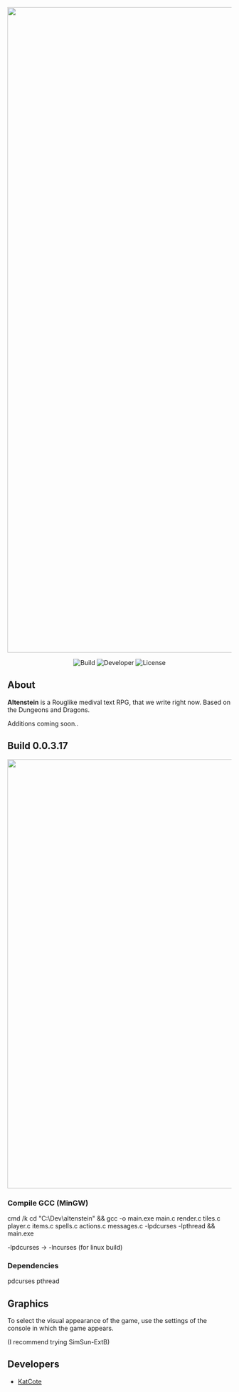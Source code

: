 <p align="center">
      <img src="https://i.ibb.co/ry5Z04M/Altenstein-2.png" width="1452">
</p>

<p align="center">
   <img src="https://img.shields.io/badge/Build-0.0.3.17-success" alt="Build">
   <img src="https://img.shields.io/badge/Ready-pre--alpha-orange" alt="Developer">
   <img src="https://img.shields.io/badge/License-BSD--3_Clause-red" alt="License">
</p>

## About 
**Altenstein** is a Rouglike medival text RPG, that we write right now.
Based on the Dungeons and Dragons.

Additions coming soon..
## Build 0.0.3.17
<p align="center">
      <img src="https://i.ibb.co/ftgwRjC/image-2023-02-25-03-45-55.png" width="965">
</p>

### Compile GCC (MinGW)
cmd /k cd "C:\Dev\altenstein" && gcc -o main.exe main.c render.c tiles.c player.c items.c spells.c actions.c messages.c -lpdcurses -lpthread && main.exe

-lpdcurses -> -lncurses (for linux build)

### Dependencies 
pdcurses
pthread

## Graphics

To select the visual appearance of the game, use the settings of the console in which the game appears.

(I recommend trying SimSun-ExtB)

## Developers

- [KatCote](https://github.com/KatCote)

